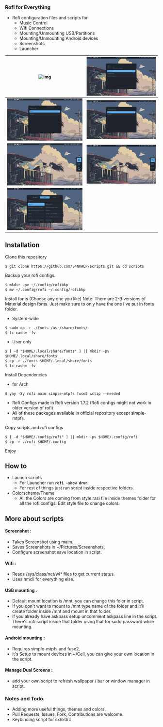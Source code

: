 ### Rofi for Everything

* Rofi configuration files and scripts for
  - Music Control
  - Wifi Connections  
  - Mounting/Unmounting USB/Partitions
  - Mounting/Unmounting Android devices
  - Screenshots
  - Launcher


|![img](https://github.com/S4NKALP/scripts/blob/main/assets/Music.png)|![img](https://github.com/S4NKALP/scripts/blob/main/assets/Wifi.png)|
|-|-|
|![img](https://github.com/S4NKALP/scripts/blob/main/assets/USBmount.png)|![img](https://github.com/S4NKALP/scripts/blob/main/assets/AndroidMount.png)|
|![img](https://github.com/S4NKALP/scripts/blob/main/assets/Screens.png)|![img](https://github.com/S4NKALP/scripts/blob/main/assets/Screenshot.png)|
|![img](https://github.com/S4NKALP/scripts/blob/main/assets/Launcher.png)|

## Installation
Clone this repository
```
$ git clone https://github.com/S4NKALP/scripts.git && cd scripts
```

Backup your rofi configs. 
```
$ mkdir -pv ~/.config/rofibkp
$ mv ~/.config/rofi ~/.config/rofibkp
```
Install fonts (Choose any one you like)
Note: There are 2-3 versions of Material design fonts. Just make sure to only have the one I've put in fonts folder. 
  - System-wide
```
$ sudo cp -r ./fonts /usr/share/fonts/
$ fc-cache -fv
```
  - User only
```
$ [ -d "$HOME/.local/share/fonts" ] || mkdir -pv $HOME/.local/share/fonts
$ cp -r ./fonts $HOME/.local/share/fonts
$ fc-cache -fv
```

Install Dependencies
  - for Arch 
```
$ yay -Sy rofi maim simple-mtpfs fuse2 xclip --needed
```
  - Rofi Configs made in Rofi version 1.7.2 (Rofi configs might not work in older version of rofi)
  - All of these packages available in official repository except simple-mtpfs.

Copy scripts and rofi configs
```
$ [ -d "$HOME/.config/rofi" ] || mkdir -pv $HOME/.config/rofi
$ cp -r ./rofi $HOME/.config
```
Enjoy

## How to
- Launch scripts
  - For Launcher run **`rofi -show drun`**
  - For rest of things just run script inside respective folders.
- Colorscheme/Theme
  - All the Colors are coming from style.rasi file inside themes folder for all the rofi configs. Edit style file to change colors.

## More about scripts

#### Screenshot :
  - Takes Screenshot using maim.
  - Saves Screenshots in ~/Pictures/Screenshots.
  - Configure screenshot save location in script.

#### Wifi :
  - Reads /sys/class/net/wl* files to get current status.
  - Uses nmcli for everything else.

#### USB mounting :
  - Default mount location is /mnt, you can change this foler in script.
  - If you don't want to mount to /mnt type name of the folder and it'll create folder inside /mnt and mount in that folder.
  - if you already have askpass setup uncomment askpass line in the script. There's rofi script inside that folder using that for sudo password while mounting.

#### Android mounting :
  - Requires simple-mtpfs and fuse2.
  - it's Setup to mount devices in ~/Cell, you can give your own location in the script.

#### Manage Dual Screens :
  - add your own script to refresh wallpaper / bar or window manager in script. 

### Notes and Todo.
 - Adding more useful things, themes and colors.
 - Pull Requests, Issues, Fork, Contributions are welcome.
 - Keybinding script for sxhkdrc
